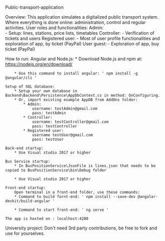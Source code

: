 Public-transport-application

Overview:
	This application simulates a digitalized public transport system.
	Where everything is done online: administration, control and regular activities.
	User roles and functionalities:
		Admin:	
			- Setup: lines, stations, price lists, timetables
		Controller:
			- Verification of tickets and users
		Registered user:
			- Most of user profile functionalities and exploration of app, by ticket (PayPal)
		User guest:
			- Exploration of app, buy ticket (PayPal)
		
How to run:
	Angular and Node.js:
		* Download Node.js and npm at: https://nodejs.org/en/download/
		
		* Use this command to install angular: ' npm install -g @angular/cli '
		
	Setup of SQL database:
		* Setup your own database in Backend\Backend\Persistence\AppDbContext.cs in method: OnConfiguring.
		* Or, import existing example AppDB from AddOns folder:
			* Admin: 
				username: testAdmin@gmail.com 
				pass: testAdmin
			* Controller: 
				username: testController@gmail.com 
				pass: testController
			* Registered user: 
				username testUser@gmail.com 
				pass: testUser	
	
	Back-end startup:
		* Use Visual studio 2017 or higher

	Bus Service startup:	
		* In BusPositionService\JsonFile is lines.json that needs to be copied to BusPositionService\bin\Debug folder
		
		* Use Visual studio 2017 or higher
		
	Front-end startup:
		Open terminal in a front-end folder, use these commands:
		* Command to build fornt-end: ' npm install --save-dev @angular-devkit/build-angular '
		
		* Command to start front-end: ' ng serve '
		
	The app is hosted on : localhost:4200
	

University project: 
	Don't need 3rd party contributions, be free to fork and use for yourselves.
